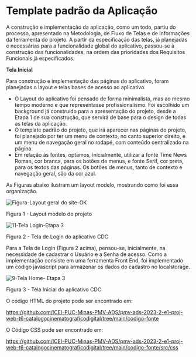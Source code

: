 # Template padrão da Aplicação


A construção e implementação da aplicação, como um todo, partiu do processo, apresentado na Metodologia, de Fluxo de Telas e de Informações da ferramenta do projeto. A partir da especificação das telas, já planejadas e necessárias para a funcionalidade global do aplicativo, passou-se à construção das funcionalidades, na ordem das prioridades dos Requisitos Funcionais já especificados. 

**Tela Inicial**

Para construção e implementação das páginas do aplicativo, foram planejadas o layout e telas bases de acesso ao aplicativo. 

- O Layout do aplicativo foi pensado de forma minimalista, mas ao mesmo tempo moderno e que representasse profissionalismo. Foi escolhido um background já construído para a apresentação do projeto, desde a Etapa 1 de sua construção, que servirá de base para o design de todas as telas da aplicação.
- O template padrão do projeto, que irá aparecer nas páginas do projeto, foi planejado por ter um menu de contexto, no canto superior direito, e um menu de navegação geral no rodapé, com conteúdo centralizado na página.
- Em relação às fontes, optamos, inicialmente, utilizar a fonte Time News Roman, cor branca, para os botões de menus, e fonte Serif, cor preta, para os textos das páginas. Os botões de menus, tanto de contexto e navegação geral, são da cor azul.
  
As Figuras abaixo ilustram um layout modelo, mostrando como foi essa organização.


![Figura-Layout geral do site-OK](https://github.com/ICEI-PUC-Minas-PMV-ADS/pmv-ads-2023-2-e1-proj-web-t6-catalogocinematograficodigital/assets/145228139/654ce932-576c-46c5-aa15-eaafd27a1615)

Figura 1 - Layout modelo do projeto

![11-Tela Login-Etapa 3](https://github.com/ICEI-PUC-Minas-PMV-ADS/pmv-ads-2023-2-e1-proj-web-t6-catalogocinematograficodigital/assets/145228139/203c7e09-86ac-4bac-be99-4aecd13c248f)

Figura 2 - Tela de Login do aplicativo CDC


Para a Tela de Login (Figura 2 acima), pensou-se, inicialmente, na necessidade de cadastrar o Usuário e a Senha de acesso.  Como a implementação consiste em uma ferramenta Front End, foi implementado um código javascript para armazenar os dados do cadastro no localstorage.
  
![9-Tela Home- Etapa 3](https://github.com/ICEI-PUC-Minas-PMV-ADS/pmv-ads-2023-2-e1-proj-web-t6-catalogocinematograficodigital/assets/145228139/e2ff8241-23c8-44f6-a982-f987db8068ee)

Figura 3 - Tela Inicial do aplicativo CDC

O código HTML do projeto pode ser encontrado em:

https://github.com/ICEI-PUC-Minas-PMV-ADS/pmv-ads-2023-2-e1-proj-web-t6-catalogocinematograficodigital/tree/main/codigo-fonte

O Código CSS pode ser encontrado em:

https://github.com/ICEI-PUC-Minas-PMV-ADS/pmv-ads-2023-2-e1-proj-web-t6-catalogocinematograficodigital/tree/main/codigo-fonte/src/css





